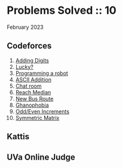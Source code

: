 # Problems Solved :: 10
February 2023

Codeforces
-----------------
1. [Adding Digits](https://codeforces.com/group/DVzG4G4yZx/contest/421256/problem/L)
1. [Lucky?](https://codeforces.com/group/DVzG4G4yZx/contest/421255/problem/E)
1. [Programming a robot](https://codeforces.com/group/DVzG4G4yZx/contest/422656/problem/A)
1. [ASCII Addition](https://codeforces.com/group/DVzG4G4yZx/contest/422656/problem/D)
1. [Chat room](https://codeforces.com/group/DVzG4G4yZx/contest/421255/problem/H)
1. [Reach Median](https://codeforces.com/group/DVzG4G4yZx/contest/420863/problem/L)
1. [New Bus Route](https://codeforces.com/group/DVzG4G4yZx/contest/421336/problem/H)
1. [Ghanophobia](https://codeforces.com/group/DVzG4G4yZx/contest/421122/problem/F)
1. [Odd/Even Increments](https://codeforces.com/group/DVzG4G4yZx/contest/421255/problem/K)
1. [Symmetric Matrix](https://codeforces.com/group/DVzG4G4yZx/contest/422493/problem/F)

Kattis
-----------------


UVa Online Judge
-----------------
